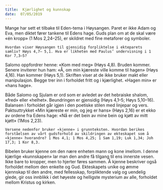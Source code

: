 ```yaml
---
title:  Kjærlighet og kunnskap
date:  07/05/2019
---
```


Mange har sett et tilbake til Eden-tema i Høysangen. Paret er ikke Adam og Eva, men diktet fører tankene til Edens hage. Guds plan om at de skal være «én kropp» (1 Mos 2,24–25), er skildret med fine metaforer og symboler.

`Hvordan viser Høysangen til gjensidig forpliktelse i ekteparets samliv? Høys 4,7– 5,1. Hva er likheten med Paulus’ undervisning i 1 Kor 7,3–5?`

Salomo oppfordrer henne: «Kom med meg» (Høys 4,8). Bruden kommer. Senere inviterer hun ham: «Å, om min kjæreste ville komme til hagen» (Høys 4,16). Han kommer (Høys 5,1). Skriften viser at de ikke bruker makt eller manipulasjon. Begge trer inn i forholdet fritt og i kjærlighet. «Hagen min» er «hans hage».

Både Salomo og Sjulam er ord som er avledet av det hebraiske shalom, «fred» eller «helhet». Beundringen er gjensidig (Høys 4,1–5; Høys 5,10–16). Balansen i forholdet går igjen i den poetiske stilen med linjepar og vers. Paktsuttrykket «Min kjæreste er min, og jeg er hans» (Høys 2,16) er et ekko av ordene fra Edens hage: «Nå er det bein av mine bein og kjøtt av mitt kjøtt» (1Mos 2,23).

`Versene nedenfor bruker «kjenne» i grunnteksten. Hvordan berikes forståelsen av vårt gudsforhold av skildringen av ekteskapet som å «kjenne» hverandre? 1 Mos 4,1; 1 Mos 4,25; 1 Sam 1,19; Luk 1,34; Joh 17,3; 1 Kor 8,3.`

Bibelen bruker kjenne om den nære enheten mann og kone imellom. I denne kjærlige «kunnskapen» lar man den andre få tilgang til ens innerste vesen. Ikke bare to kropper, men to hjerter føres sammen. Å kjenne beskriver også forholdet mellom den enkelte og Gud. Ekteskapets unike og ømme kjennskap til den andre, med fellesskap, forpliktende valg og uendelig glede, gir oss innblikk i det høyeste og helligste mysterium av alle, forholdet mellom Kristus og kirken.